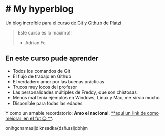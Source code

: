 # # My hyperblog  
Un blog increíble para el[ curso de Git y Github](https://platzi.com/cursos/git-github/ " curso de Git y Github") de [Platzi](https://platzi.com/ "Platzi")
>Este curso es lo maximo!!
> - Adrian Fc

## En este curso pude aprender
* Todos los comandos de Git
* El flujo de trabajo en Github
* El verdadero amor por las buenas prácticas
* Trucos muy locos del profesor
* Las personalidades múltiples de Freddy, que son chistosas
* Menos mal  tenia ejemplos en Windows, Linux y Mac, me sirvio mucho
* Disponible para todas las edades

Y como un amable recordatorio: **Amo el nacional**.   [**aqui un link de como mejorar, en el fut  😉 **](https://www.elcolombiano.com/deportes/atletico-nacional/fiesta-y-deberes-del-buen-hincha-DB7407746/").

onihgcnamasijdlknsadka{dsñ.asljdbhjm

